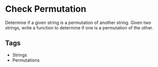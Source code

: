 # Check Permutation

Determine if a given string is a permutation of another string. Given two strings, write a function to determine if one is a permutation of the other.

## Tags

- Strings
- Permutations
